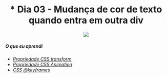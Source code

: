 <h1 align= "center">
  * Dia 03 - Mudança de cor de texto quando entra em outra div <a name="id03"></a>
</h1>


<p align = "center">
  <img src = "https://lh3.googleusercontent.com/pw/ACtC-3eeUf20SXrBzB_bPQg0Bzc5odmQoVRbswohpS-3xONHVaTKVqBsUBHSlsy54kL39GLaEGyjPLz_bosCE8V2mQ1tI0pXBW_ug89F-DSwXI0QR3RsrSJ5ZM2DeOwSY5VbVzCFdO_FaXEYAfH0V9qV-o8F=w1440-h810-no?authuser=0"
</P>

##### O que eu aprendi

* *[Propriedade CSS transform](https://www.w3schools.com/cssref/css3_pr_transform.asp)*
* *[Propriedade CSS Animation](https://www.w3schools.com/css/css3_animations.asp)*
* *[CSS @keyframes](https://www.w3schools.com/cssref/css3_pr_animation-keyframes.asp)*